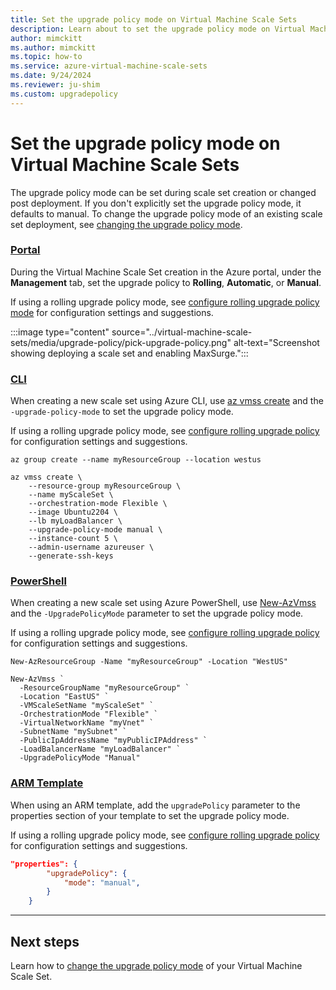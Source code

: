 ```yaml
---
title: Set the upgrade policy mode on Virtual Machine Scale Sets 
description: Learn about to set the upgrade policy mode on Virtual Machine Scale Sets
author: mimckitt
ms.author: mimckitt
ms.topic: how-to
ms.service: azure-virtual-machine-scale-sets
ms.date: 9/24/2024
ms.reviewer: ju-shim
ms.custom: upgradepolicy
---
```

# Set the upgrade policy mode on Virtual Machine Scale Sets

The upgrade policy mode can be set during scale set creation or changed post deployment. If you don't explicitly set the upgrade policy mode, it defaults to manual. To change the upgrade policy mode of an existing scale set deployment, see [changing the upgrade policy mode](virtual-machine-scale-sets-change-upgrade-policy.md).

### [Portal](#tab/portal)

During the Virtual Machine Scale Set creation in the Azure portal, under the **Management** tab, set the upgrade policy to **Rolling**, **Automatic**, or **Manual**. 

If using a rolling upgrade policy mode, see [configure rolling upgrade policy mode](virtual-machine-scale-sets-configure-rolling-upgrades.md) for configuration settings and suggestions.

:::image type="content" source="../virtual-machine-scale-sets/media/upgrade-policy/pick-upgrade-policy.png" alt-text="Screenshot showing deploying a scale set and enabling MaxSurge.":::

### [CLI](#tab/cli)

When creating a new scale set using Azure CLI, use [az vmss create](/cli/azure/vmss#az-vmss-create) and the `-upgrade-policy-mode` to set the upgrade policy mode.  

If using a rolling upgrade policy mode, see [configure rolling upgrade policy](virtual-machine-scale-sets-configure-rolling-upgrades.md) for configuration settings and suggestions.

```azurecli-interactive
az group create --name myResourceGroup --location westus
```

```azurecli-interactive
az vmss create \
    --resource-group myResourceGroup \
    --name myScaleSet \
    --orchestration-mode Flexible \
    --image Ubuntu2204 \
    --lb myLoadBalancer \
    --upgrade-policy-mode manual \
    --instance-count 5 \
    --admin-username azureuser \
    --generate-ssh-keys
```

### [PowerShell](#tab/powershell)

When creating a new scale set using Azure PowerShell, use [New-AzVmss](/powershell/module/az.compute/new-azvmss) and the `-UpgradePolicyMode` parameter to set the upgrade policy mode.

If using a rolling upgrade policy mode, see [configure rolling upgrade policy](virtual-machine-scale-sets-configure-rolling-upgrades.md) for configuration settings and suggestions.

```azurepowershell-interactive
New-AzResourceGroup -Name "myResourceGroup" -Location "WestUS"
```

```azurepowershell-interactive
New-AzVmss `
  -ResourceGroupName "myResourceGroup" `
  -Location "EastUS" `
  -VMScaleSetName "myScaleSet" `
  -OrchestrationMode "Flexible" `
  -VirtualNetworkName "myVnet" `
  -SubnetName "mySubnet" `
  -PublicIpAddressName "myPublicIPAddress" `
  -LoadBalancerName "myLoadBalancer" `
  -UpgradePolicyMode "Manual"
```

### [ARM Template](#tab/template)
When using an ARM template, add the `upgradePolicy` parameter to the properties section of your template to set the upgrade policy mode. 

If using a rolling upgrade policy mode, see [configure rolling upgrade policy](virtual-machine-scale-sets-configure-rolling-upgrades.md) for configuration settings and suggestions.

```json
"properties": {
        "upgradePolicy": {
            "mode": "manual",
        }
    }
```
---


## Next steps
Learn how to [change the upgrade policy mode](virtual-machine-scale-sets-change-upgrade-policy.md) of your Virtual Machine Scale Set. 
